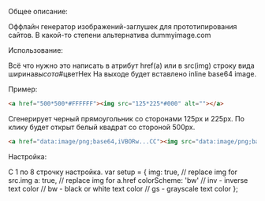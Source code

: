Общее описание:

Оффлайн генератор изображений-заглушек для прототипирования сайтов.
В какой-то степени альтернатива dummyimage.com 

Использование:

Всё что нужно это написать в атрибут href(a) или в src(img) строку вида ширина*высота*#цветHex
На выходе будет вставлено inline base64 image.

Пример:
```html
<a href="500*500*#FFFFFF"><img src="125*225*#000" alt=""></a>
```

Сгенерирует черный прямоугольник со сторонами 125px и 225px. По клику будет открыт белый квадрат со стороной 500px.
```html
<a href="data:image/png;base64,iVBORw...CC"><img src="data:image/png;base64,iVBORw0K...YII=" alt=""></a>
```
Настройка:

С 1 по 8 строчку настройка. 
var setup = {
    img: true, // replace img for src.img
    a: true, // replace img for a.href
    colorScheme: 'bw'
    // inv - inverse text color
    // bw - black or white text color
    // gs - grayscale text color
};
